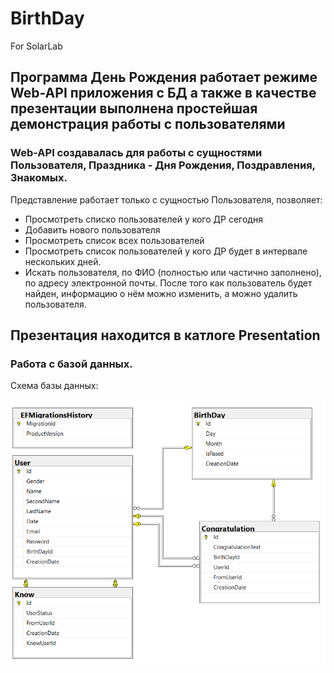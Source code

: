 # BirthDay
For SolarLab
## Программа День Рождения работает режиме Web-API приложения с БД а также в качестве презентации выполнена простейшая демонстрация работы с пользователями

### Web-API создавалась для работы с сущностями Пользователя, Праздника - Дня Рождения, Поздравления, Знакомых.
Представление работает только с сущностью Пользователя, позволяет:
+ Просмотреть списко пользователей у кого ДР сегодня
+ Добавить нового пользователя
+ Просмотреть список всех пользователей
+ Просмотреть список пользователей у кого ДР будет в интервале нескольких дней.
+ Искать пользователя, по ФИО (полностью или частично заполнено), по адресу электронной почты. После того как пользователь будет найден,
информацию о нём можно изменить, а можно удалить пользователя.

## Презентация находится в катлоге Presentation

### Работа с базой данных.
Схема базы данных:

![БД](https://github.com/AntonIarosh/BirthDay/blob/main/db.png)
